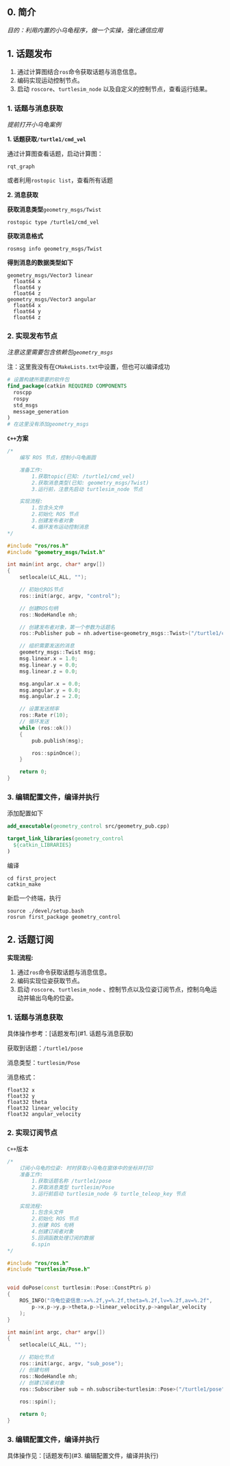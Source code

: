 ## 0. 简介

*目的：利用内置的小乌龟程序，做一个实操，强化通信应用*



## 1. 话题发布

1. 通过计算图结合`ros`命令获取话题与消息信息。
2. 编码实现运动控制节点。
3. 启动 `roscore`、`turtlesim_node` 以及自定义的控制节点，查看运行结果。



### 1. 话题与消息获取

*提前打开小乌龟案例*

**1. 话题获取`/turtle1/cmd_vel`**

通过计算图查看话题，启动计算图：

```shell
rqt_graph
```

或者利用`rostopic list`，查看所有话题



**2. 消息获取**

**获取消息类型**`geometry_msgs/Twist`

```
rostopic type /turtle1/cmd_vel
```

**获取消息格式**

```shell
rosmsg info geometry_msgs/Twist
```

**得到消息的数据类型如下**

```shell
geometry_msgs/Vector3 linear
  float64 x
  float64 y
  float64 z
geometry_msgs/Vector3 angular
  float64 x
  float64 y
  float64 z
```



### 2. 实现发布节点

*注意这里需要包含依赖包`geometry_msgs`*

注：这里我没有在`CMakeLists.txt`中设置，但也可以编译成功

```cmake
# 设置构建所需要的软件包
find_package(catkin REQUIRED COMPONENTS
  roscpp
  rospy
  std_msgs
  message_generation
)
# 在这里没有添加geometry_msgs
```



**`C++`方案**

```c++
/*
    编写 ROS 节点，控制小乌龟画圆

    准备工作:
        1.获取topic(已知: /turtle1/cmd_vel)
        2.获取消息类型(已知: geometry_msgs/Twist)
        3.运行前，注意先启动 turtlesim_node 节点

    实现流程:
        1.包含头文件
        2.初始化 ROS 节点
        3.创建发布者对象
        4.循环发布运动控制消息
*/

#include "ros/ros.h"
#include "geometry_msgs/Twist.h"

int main(int argc, char* argv[])
{
    setlocale(LC_ALL, "");

    // 初始化ROS节点
    ros::init(argc, argv, "control");

    // 创建ROS句柄
    ros::NodeHandle nh;

    // 创建发布者对象，第一个参数为话题名
    ros::Publisher pub = nh.advertise<geometry_msgs::Twist>("/turtle1/cmd_vel",1000);

    // 组织需要发送的消息
    geometry_msgs::Twist msg;
    msg.linear.x = 1.0;
    msg.linear.y = 0.0;
    msg.linear.z = 0.0;

    msg.angular.x = 0.0;
    msg.angular.y = 0.0;
    msg.angular.z = 2.0;

    // 设置发送频率
    ros::Rate r(10);
    // 循环发送
    while (ros::ok())
    {
        pub.publish(msg);

        ros::spinOnce();
    }

    return 0;
}
```



### 3. 编辑配置文件，编译并执行

添加配置如下

```cmake
add_executable(geometry_control src/geometry_pub.cpp)

target_link_libraries(geometry_control
  ${catkin_LIBRARIES}
)
```

编译

```shell
cd first_project
catkin_make
```

新启一个终端，执行

```shell
source ./devel/setup.bash
rosrun first_package geometry_control
```



## 2. 话题订阅

**实现流程:**

1. 通过`ros`命令获取话题与消息信息。
2. 编码实现位姿获取节点。
3. 启动 `roscore`、`turtlesim_node` 、控制节点以及位姿订阅节点，控制乌龟运动并输出乌龟的位姿。



### 1. 话题与消息获取

具体操作参考：[话题发布](#1. 话题与消息获取)

获取到话题：`/turtle1/pose`

消息类型：`turtlesim/Pose`

消息格式：

```
float32 x
float32 y
float32 theta
float32 linear_velocity
float32 angular_velocity
```



### 2. 实现订阅节点

`C++`版本

```c++
/*  
    订阅小乌龟的位姿: 时时获取小乌龟在窗体中的坐标并打印
    准备工作:
        1.获取话题名称 /turtle1/pose
        2.获取消息类型 turtlesim/Pose
        3.运行前启动 turtlesim_node 与 turtle_teleop_key 节点

    实现流程:
        1.包含头文件
        2.初始化 ROS 节点
        3.创建 ROS 句柄
        4.创建订阅者对象
        5.回调函数处理订阅的数据
        6.spin
*/

#include "ros/ros.h"
#include "turtlesim/Pose.h"


void doPose(const turtlesim::Pose::ConstPtr& p)
{
    ROS_INFO("乌龟位姿信息:x=%.2f,y=%.2f,theta=%.2f,lv=%.2f,av=%.2f",
        p->x,p->y,p->theta,p->linear_velocity,p->angular_velocity
    );
}

int main(int argc, char* argv[])
{
    setlocale(LC_ALL, "");

    // 初始化节点
    ros::init(argc, argv, "sub_pose");
    // 创建句柄
    ros::NodeHandle nh;
    // 创建订阅者对象
    ros::Subscriber sub = nh.subscribe<turtlesim::Pose>("/turtle1/pose", 1000, doPose);
    
    ros::spin();

    return 0;
}
```



### 3. 编辑配置文件，编译并执行

具体操作见：[话题发布](#3. 编辑配置文件，编译并执行)
